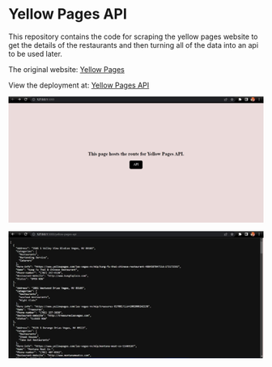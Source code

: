 # Yellow Pages API
This repository contains the code for scraping the yellow pages website to get the details of the restaurants and then turning all of the data into an api to be used later.

The original website: [Yellow Pages](https://www.yellowpages.com/las-vegas-nv/restaurants) <br>

View the deployment at: [Yellow Pages API](https://hrushis-yellow-pages-api.herokuapp.com/)

![IMG](https://github.com/Hrushi11/yellow-pages-api/blob/main/assets/first_pg.jpg?raw=true)

![IMG](https://github.com/Hrushi11/yellow-pages-api/blob/main/assets/second_pg.jpg?raw=true)

